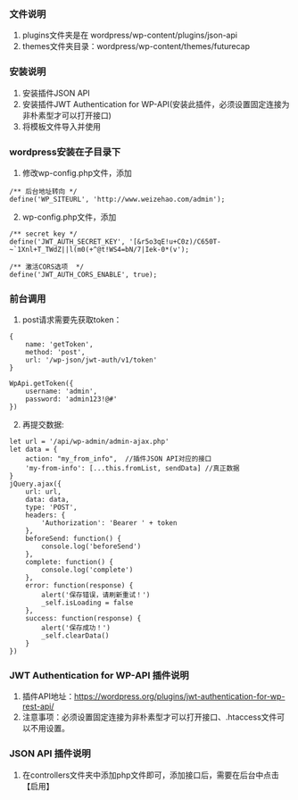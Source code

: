 ### 文件说明
1. plugins文件夹是在 wordpress/wp-content/plugins/json-api
2. themes文件夹目录：wordpress/wp-content/themes/futurecap

### 安装说明
1. 安装插件JSON API
2. 安装插件JWT Authentication for WP-API(安装此插件，必须设置固定连接为非朴素型才可以打开接口)
3. 将模板文件导入并使用

### wordpress安装在子目录下
1. 修改wp-config.php文件，添加
```
/** 后台地址转向 */
define('WP_SITEURL', 'http://www.weizehao.com/admin');
```
2. wp-config.php文件，添加
```
/** secret key */
define('JWT_AUTH_SECRET_KEY', '[&r5o3qE!u+C0z)/C650T-~`1Xnl+T_TWdZ||l(m0(+^@t!WS4=bN/7|Iek-0*(v');

/** 激活CORS选项  */
define('JWT_AUTH_CORS_ENABLE', true);
```

### 前台调用
1. post请求需要先获取token：
```
{
    name: 'getToken',
    method: 'post',
    url: '/wp-json/jwt-auth/v1/token'
}

WpApi.getToken({
    username: 'admin',
    password: 'admin123!@#'
})
```
2. 再提交数据:
```
let url = '/api/wp-admin/admin-ajax.php'
let data = {   
    action: "my_from_info",  //插件JSON API对应的接口
    'my-from-info': [...this.fromList, sendData] //真正数据
}
jQuery.ajax({
    url: url,
    data: data,
    type: 'POST',
    headers: {
        'Authorization': 'Bearer ' + token
    },
    beforeSend: function() {
        console.log('beforeSend')
    },
    complete: function() {
        console.log('complete')
    },
    error: function(response) {
        alert('保存错误，请刷新重试！')
        _self.isLoading = false
    },
    success: function(response) {
        alert('保存成功！')
        _self.clearData()
    }
})
```

### JWT Authentication for WP-API 插件说明
1. 插件API地址：https://wordpress.org/plugins/jwt-authentication-for-wp-rest-api/
2. 注意事项：必须设置固定连接为非朴素型才可以打开接口、.htaccess文件可以不用设置。

### JSON API 插件说明
1. 在controllers文件夹中添加php文件即可，添加接口后，需要在后台中点击【启用】



